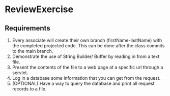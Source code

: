# ReviewExercise

## Requirements

1. Every associate will create their own branch (firstName-lastName) with the completed projected code. This can be done after the class commits to the main branch. 
2. Demonstrate the use of String Builder/ Buffer by reading in from a text file.
3. Present the contents of the file to a web page at a specific url through a servlet. 
4. Log in a database some information that you can get from the request.
5. (OPTIONAL) Have a way to query the database and print all request records to a file.
